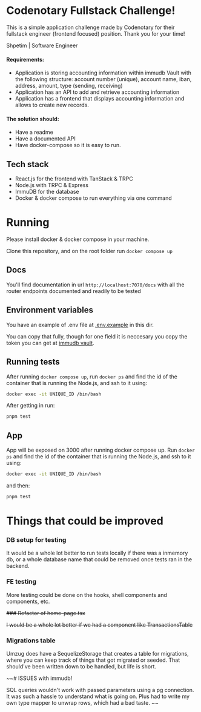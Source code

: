 # Codenotary Fullstack Challenge!

This is a simple application challenge made by Codenotary for their fullstack engineer (frontend focused) position. Thank you for your time!

Shpetim | Software Engineer

#### Requirements:

- Application is storing accounting information within immudb Vault with the following structure: account number (unique), account name, iban, address, amount, type (sending, receiving)
- Application has an API to add and retrieve accounting information
- Application has a frontend that displays accounting information and allows to create new records.

#### The solution should:

- Have a readme
- Have a documented API
- Have docker-compose so it is easy to run.

## Tech stack

- React.js for the frontend with TanStack & TRPC
- Node.js with TRPC & Express
- ImmuDB for the database
- Docker & docker compose to run everything via one command

# Running

Please install docker & docker compose in your machine.

Clone this repository, and on the root folder run `docker compose up`

## Docs

You'll find documentation in url `http://localhost:7070/docs` with all the router endpoints documented and readily to be tested

## Environment variables

You have an example of .env file at [.env.example](./.env.example) in this dir.

You can copy that fully, though for one field it is neccesary you copy the token you can get at [immudb vault](https://vault.immudb.io/).

## Running tests

After running `docker compose up`, run `docker ps` and find the id of the container that is running the Node.js, and ssh to it using:

```zsh
docker exec -it UNIQUE_ID /bin/bash

```

After getting in run:

```zsh
pnpm test

```

## App

App will be exposed on 3000 after running docker compose up. Run `docker ps` and find the id of the container that is running the Node.js, and ssh to it using:

```zsh
docker exec -it UNIQUE_ID /bin/bash
```

and then:

```zsh
pnpm test
```

# Things that could be improved

### DB setup for testing

It would be a whole lot better to run tests locally if there was a inmemory db, or a whole database name that could be removed once tests ran in the backend.

### FE testing

More testing could be done on the hooks, shell components and components, etc.

~~### Refactor of home-page.tsx~~

~~I would be a whole lot better if we had a component like TransactionsTable~~

### Migrations table

Umzug does have a SequelizeStorage that creates a table for migrations, where you can keep track of things that got migrated or seeded.
That should've been written down to be handled, but life is short.

~~# ISSUES with immudb!

SQL queries wouldn't work with passed parameters using a pg connection. It was such a hassle to understand what is going on. Plus had to write my own type mapper to unwrap rows, which had a bad taste.
~~
